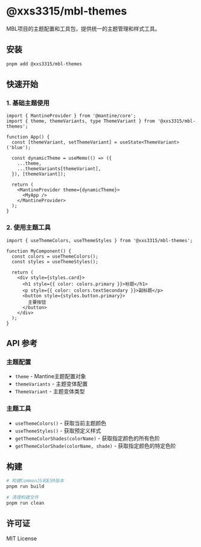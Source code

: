 # @xxs3315/mbl-themes

MBL项目的主题配置和工具包，提供统一的主题管理和样式工具。

## 安装

```bash
pnpm add @xxs3315/mbl-themes
```

## 快速开始

### 1. 基础主题使用

```tsx
import { MantineProvider } from '@mantine/core';
import { theme, themeVariants, type ThemeVariant } from '@xxs3315/mbl-themes';

function App() {
  const [themeVariant, setThemeVariant] = useState<ThemeVariant>('blue');
  
  const dynamicTheme = useMemo(() => ({
    ...theme,
    ...themeVariants[themeVariant],
  }), [themeVariant]);

  return (
    <MantineProvider theme={dynamicTheme}>
      <MyApp />
    </MantineProvider>
  );
}
```

### 2. 使用主题工具

```tsx
import { useThemeColors, useThemeStyles } from '@xxs3315/mbl-themes';

function MyComponent() {
  const colors = useThemeColors();
  const styles = useThemeStyles();
  
  return (
    <div style={styles.card}>
      <h1 style={{ color: colors.primary }}>标题</h1>
      <p style={{ color: colors.textSecondary }}>副标题</p>
      <button style={styles.button.primary}>
        主要按钮
      </button>
    </div>
  );
}
```

## API 参考

### 主题配置

- `theme` - Mantine主题配置对象
- `themeVariants` - 主题变体配置
- `ThemeVariant` - 主题变体类型

### 主题工具

- `useThemeColors()` - 获取当前主题颜色
- `useThemeStyles()` - 获取预定义样式
- `getThemeColorShades(colorName)` - 获取指定颜色的所有色阶
- `getThemeColorShade(colorName, shade)` - 获取指定颜色的特定色阶

## 构建

```bash
# 构建CommonJS和ESM版本
pnpm run build

# 清理构建文件
pnpm run clean
```

## 许可证

MIT License
